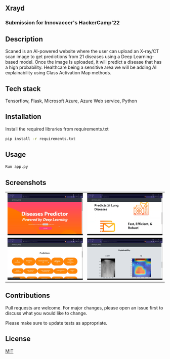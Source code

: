 ## Xrayd 
### Submission for Innovaccer's HackerCamp'22

## Description 
Scaned is an AI-powered website where the user can upload an X-ray/CT scan image to get predictions from 21 diseases using a Deep Learning-based model. Once the image Is uploaded, it will predict a disease that has a high probability.  Healthcare being a sensitive area we will be adding AI explainability using Class Activation Map methods.

## Tech stack
Tensorflow, Flask, Microsoft Azure, Azure Web service, Python 

## Installation

Install the required libraries from requirements.txt

```bash
pip install -r requirements.txt
```

## Usage

```python
Run app.py
```
## Screenshots
|    |    |
| ---| ---|
|![img.png](img.png)| ![img_1.png](img_1.png) |
|![img_2.png](img_2.png)| ![img_3.png](img_3.png) |


## Contributions
Pull requests are welcome. For major changes, please open an issue first to discuss what you would like to change.

Please make sure to update tests as appropriate.

## License
[MIT](https://choosealicense.com/licenses/mit/)
